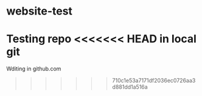 # website-test
Testing repo
<<<<<<< HEAD
in local git
=======
Wditing in github.com
>>>>>>> 710c1e53a7171df2036ec0726aa3d881dd1a516a
